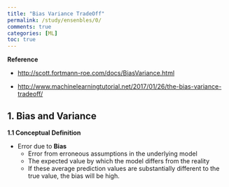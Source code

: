 ```yaml
---
title: "Bias Variance TradeOff"
permalink: /study/ensenbles/0/
comments: true
categories: [ML]
toc: true
---
```


**Reference**
- http://scott.fortmann-roe.com/docs/BiasVariance.html

- http://www.machinelearningtutorial.net/2017/01/26/the-bias-variance-tradeoff/


## 1. Bias and Variance

**1.1 Conceptual Definition**

- Error due to **Bias**
  - Error from erroneous assumptions in the underlying model
  - The expected value by which the model differs from the reality
  - If these average prediction values are substantially different to the true value, the bias will be high.
